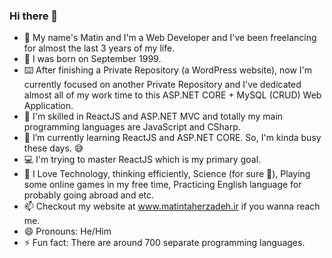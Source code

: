### Hi there 👋

- 👦 My name's Matin and I'm a Web Developer and I've been freelancing for almost the last 3 years of my life.
- 🎂 I was born on September 1999.
- ⌨️ After finishing a Private Repository (a WordPress website), now I'm currently focused on another Private Repository and I've dedicated almost all of my work time to this ASP.NET CORE + MySQL (CRUD) Web Application.
- 🔭 I'm skilled in ReactJS and ASP.NET MVC and totally my main programming languages are JavaScript and CSharp. 
- 🌱 I’m currently learning ReactJS and ASP.NET CORE. So, I'm kinda busy these days. 😅
- 💻 I'm trying to master ReactJS which is my primary goal.
- 🤔 I Love Technology, thinking efficiently, Science (for sure 🔭), Playing some online games in my free time, Practicing English language for probably going abroad and etc.
- 📫 Checkout my website at www.matintaherzadeh.ir if you wanna reach me.
- 😄 Pronouns: He/Him
- ⚡ Fun fact: There are around 700 separate programming languages.
